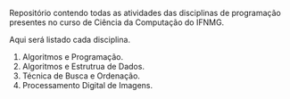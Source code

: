 Repositório contendo todas as atividades das disciplinas de programação presentes  no curso de Ciência da Computação do IFNMG.

Aqui será listado cada disciplina.

1) Algoritmos e Programação.
2) Algoritmos e Estrutrua de Dados.
3) Técnica de Busca e Ordenação.
4) Processamento Digital de Imagens.